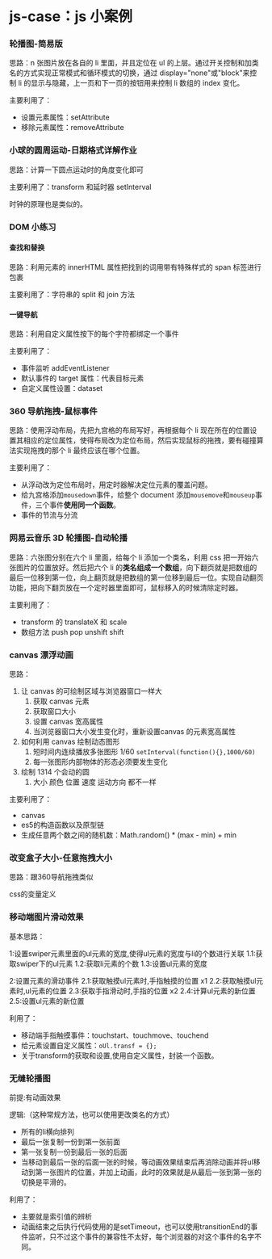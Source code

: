 # js-case：js 小案例

### 轮播图-简易版

思路：n 张图片放在各自的 li 里面，并且定位在 ul 的上层。通过开关控制和加类名的方式实现正常模式和循环模式的切换，通过 display="none"或"block"来控制 li 的显示与隐藏，上一页和下一页的按钮用来控制 li 数组的 index 变化。

主要利用了：

- 设置元素属性：setAttribute
- 移除元素属性：removeAttribute

### 小球的圆周运动-日期格式详解作业

思路：计算一下圆点运动时的角度变化即可

主要利用了：transform 和延时器 setInterval

时钟的原理也是类似的。

### DOM 小练习

#### 查找和替换

思路：利用元素的 innerHTML 属性把找到的词用带有特殊样式的 span 标签进行包裹

主要利用了：字符串的 split 和 join 方法

#### 一键导航

思路：利用自定义属性按下的每个字符都绑定一个事件

主要利用了：

- 事件监听 addEventListener
- 默认事件的 target 属性：代表目标元素
- 自定义属性设置：dataset

### 360 导航拖拽-鼠标事件

思路：使用浮动布局，先把九宫格的布局写好，再根据每个 li 现在所在的位置设置其相应的定位属性，使得布局改为定位布局，然后实现鼠标的拖拽，要有碰撞算法实现拖拽的那个 li 最终应该在哪个位置。

主要利用了：

- 从浮动改为定位布局时，用定时器解决定位元素的覆盖问题。
- 给九宫格添加`mousedown`事件，给整个 document 添加`mousemove`和`mouseup`事件，三个事件**使用同一个函数**。
- 事件的节流与分流

### 网易云音乐 3D 轮播图-自动轮播

思路：六张图分别在六个 li 里面，给每个 li 添加一个类名，利用 css 把一开始六张图片的位置放好。然后把六个 li 的**类名组成一个数组**，向下翻页就是把数组的最后一位移到第一位，向上翻页就是把数组的第一位移到最后一位。实现自动翻页功能，把向下翻页放在一个定时器里面即可，鼠标移入的时候清除定时器。

主要利用了：

- transform 的 translateX 和 scale
- 数组方法 push pop unshift shift

### canvas 漂浮动画

思路：

1. 让 canvas 的可绘制区域与浏览器窗口一样大
    1. 获取 canvas 元素
    2. 获取窗口大小
    3. 设置 canvas 宽高属性
    4. 当浏览器窗口大小发生变化时，重新设置canvas 的元素宽高属性 
2. 如何利用 canvas 绘制动态图形
    1. 短时间内连续播放多张图形
      1/60
      `setInterval(function(){},1000/60)`
    2. 每一张图形内部物体的形态必须要发生变化 
3. 绘制 1314 个会动的圆
    1. 大小 颜色 位置 速度 运动方向 都不一样

主要利用了：

- canvas
- es5的构造函数以及原型链
- 生成任意两个数之间的随机数：Math.random() * (max - min) + min

### 改变盒子大小-任意拖拽大小

思路：跟360导航拖拽类似

css的变量定义


### 移动端图片滑动效果

基本思路：

1:设置swiper元素里面的ul元素的宽度,使得ul元素的宽度与li的个数进行关联
    1.1:获取swiper下的ul元素
    1.2:获取li元素的个数
    1.3:设置ul元素的宽度

2:设置元素的滑动事件
    2.1:获取触摸ul元素时,手指触摸的位置 x1
    2.2:获取触摸ul元素时,ul元素的位置
    2.3:获取手指滑动时,手指的位置 x2
    2.4:计算ul元素的新位置
    2.5:设置ul元素的新位置

利用了：

- 移动端手指触摸事件：touchstart、touchmove、touchend
- 给元素设置自定义属性：`oUl.transf = {};`
- 关于transform的获取和设置,使用自定义属性，封装一个函数。

### 无缝轮播图

前提:有动画效果

逻辑:（这种常规方法，也可以使用更改类名的方式）

- 所有的li横向排列
- 最后一张复制一份到第一张前面
- 第一张复制一份到最后一张的后面
- 当移动到最后一张的后面一张的时候，等动画效果结束后再消除动画并将ul移动到第一张图片的位置，并加上动画，此时的效果就是从最后一张到第一张的切换是平滑的。

利用了：

- 主要就是索引值的辨析
- 动画结束之后执行代码使用的是setTimeout，也可以使用transitionEnd的事件监听，只不过这个事件的兼容性不太好，每个浏览器的对这个事件的名字不同。